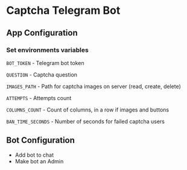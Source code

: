 # Captcha Telegram Bot

## App Configuration

### Set environments variables
`BOT_TOKEN` - Telegram bot token

`QUESTION` - Captcha question

`IMAGES_PATH` - Path for captcha images on server (read, create, delete)

`ATTEMPTS` - Attempts count

`COLUMNS_COUNT` - Count of columns, in a row if images and buttons

`BAN_TIME_SECONDS` - Number of seconds for failed captcha users

## Bot Configuration 

- Add bot to chat
- Make bot an Admin